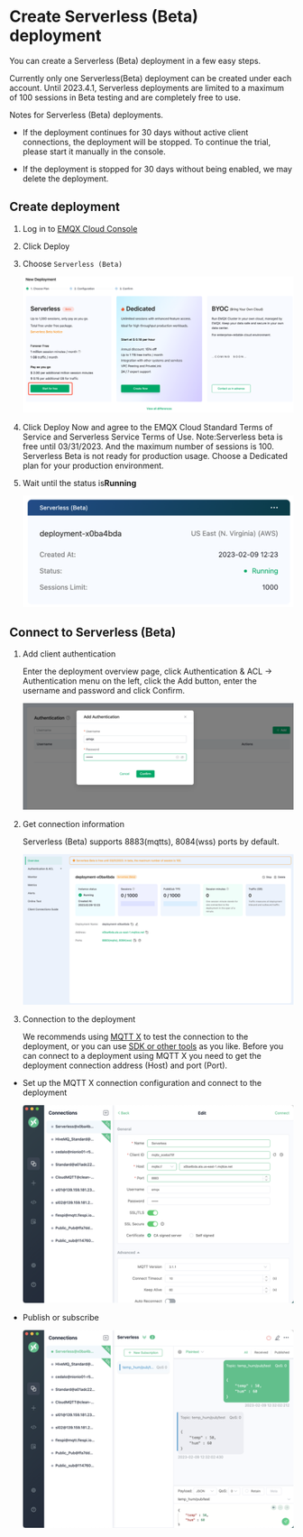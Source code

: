 # Create Serverless (Beta) deployment

You can create a Serverless (Beta) deployment in a few easy steps.

Currently only one Serverless(Beta) deployment can be created under each account. Until 2023.4.1, Serverless deployments are limited to a maximum of 100 sessions in Beta testing and are completely free to use.


Notes for Serverless (Beta) deployments.

* If the deployment continues for 30 days without active client connections, the deployment will be stopped. To continue the trial, please start it manually in the console.

* If the deployment is stopped for 30 days without being enabled, we may delete the deployment.



## Create deployment

1. Log in to [EMQX Cloud Console](https://cloud.emqx.com/console/)


2. Click Deploy


3. Choose `Serverless (Beta)`

   ![create_serverless](./_assets/create_serverless.png)

4. Click Deploy Now and agree to the EMQX Cloud Standard Terms of Service and Serverless Service Terms of Use. Note:Serverless beta is free until 03/31/2023. And the maximum number of sessions is 100. Serverless Beta is not ready for production usage. Choose a Dedicated plan for your production environment.


5. Wait until the status is**Running**

   ![serverless_running](./_assets/create_serverless_status.png)

## Connect to Serverless (Beta)


1. Add client authentication 

   Enter the deployment overview page, click Authentication & ACL -> Authentication menu on the left, click the Add button, enter the username and password and click Confirm.

   ![add_users](./_assets/serverless_auth.png)

2. Get connection information

   Serverless (Beta) supports 8883(mqtts), 8084(wss) ports by default.

   ![connections](./_assets/serverless_overview.png)

3. Connection to the deployment

   We recommends using [MQTT X](https://mqttx.app) to test the connection to the deployment, or you can use [SDK or other tools](../connect_to_deployments/overview.md) as you like. Before you can connect to a deployment using MQTT X you need to get the deployment connection address (Host) and port (Port).

* Set up the MQTT X connection configuration and connect to the deployment 

    ![mqttx_mqtt](./_assets/mqttx_serverless.png)

* Publish or subscribe
   
   ![mqttx_mqtt](./_assets/mqttx_serverless_pub.png)
